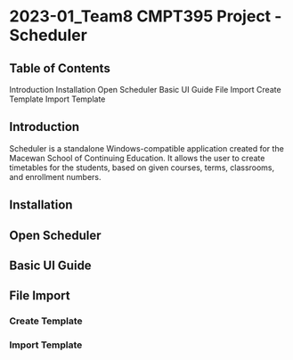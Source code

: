 # 2023-01_Team8 CMPT395 Project - Scheduler

## Table of Contents

Introduction
Installation
Open Scheduler
Basic UI Guide
File Import
    Create Template
    Import Template

## Introduction

Scheduler is a standalone Windows-compatible application created for the Macewan School of Continuing Education. It allows the user to create timetables for the students, based on given courses, terms, classrooms, and enrollment numbers. 

## Installation

## Open Scheduler

## Basic UI Guide

## File Import

### Create Template

### Import Template
